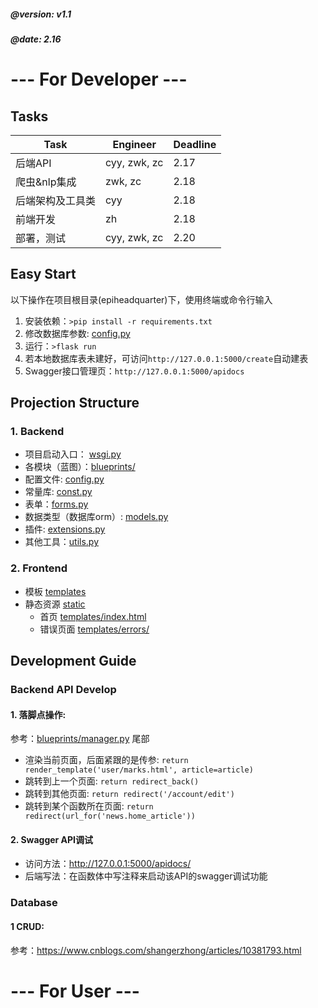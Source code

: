 ##### @version: v1.1
##### @date: 2.16
# --- For Developer ---
## Tasks
| Task | Engineer | Deadline |
| ------ | ------ | ------ |
| 后端API | cyy, zwk, zc | 2.17 |
| 爬虫&nlp集成 | zwk, zc | 2.18 |
| 后端架构及工具类 | cyy | 2.18 |
| 前端开发 | zh | 2.18 |
| 部署，测试 | cyy, zwk, zc | 2.20 |

## Easy Start
以下操作在项目根目录(epiheadquarter\)下，使用终端或命令行输入
1. 安装依赖：`>pip install -r requirements.txt`
2. 修改数据库参数: [config.py](epihq/config.py)
3. 运行：`>flask run`
4. 若本地数据库表未建好，可访问`http://127.0.0.1:5000/create`自动建表
5. Swagger接口管理页：`http://127.0.0.1:5000/apidocs`

## Projection Structure
### 1. Backend
- 项目启动入口： [wsgi.py](/wsgi.py)
- 各模块（蓝图）：[blueprints/](epihq/blueprints)
- 配置文件: [config.py](epihq/config.py)
- 常量库: [const.py](epihq/const.py)
- 表单：[forms.py](epihq/forms.py)
- 数据类型（数据库orm）: [models.py](epihq/models.py)
- 插件: [extensions.py](epihq/extensions.py)
- 其他工具：[utils.py](epihq/utils.py)
### 2. Frontend
- 模板 [templates](epihq/templates)
- 静态资源 [static](epihq/static)
    - 首页 [templates/index.html](epihq/templates/index.html)
    - 错误页面 [templates/errors/](epihq/templates/errors)

## Development Guide
### Backend API Develop
#### 1. 落脚点操作:
参考：[blueprints/manager.py](epihq/blueprints/manager.py) 尾部
- 渲染当前页面，后面紧跟的是传参: `return render_template('user/marks.html', article=article)`
- 跳转到上一个页面: `return redirect_back()`
- 跳转到其他页面: `return redirect('/account/edit')`
- 跳转到某个函数所在页面: `return redirect(url_for('news.home_article'))`
#### 2. Swagger API调试
- 访问方法：http://127.0.0.1:5000/apidocs/
- 后端写法：在函数体中写注释来启动该API的swagger调试功能

### Database
#### 1 CRUD:
参考：https://www.cnblogs.com/shangerzhong/articles/10381793.html


# --- For User ---
